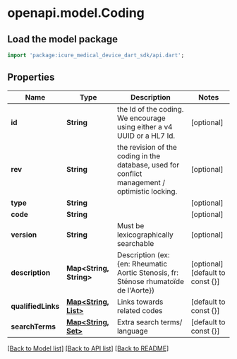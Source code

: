 # openapi.model.Coding

## Load the model package
```dart
import 'package:icure_medical_device_dart_sdk/api.dart';
```

## Properties
Name | Type | Description | Notes
------------ | ------------- | ------------- | -------------
**id** | **String** | the Id of the coding. We encourage using either a v4 UUID or a HL7 Id. | [optional]
**rev** | **String** | the revision of the coding in the database, used for conflict management / optimistic locking. | [optional]
**type** | **String** |  | [optional]
**code** | **String** |  | [optional]
**version** | **String** | Must be lexicographically searchable | [optional]
**description** | **Map<String, String>** | Description (ex: {en: Rheumatic Aortic Stenosis, fr: Sténose rhumatoïde de l'Aorte}) | [optional] [default to const {}]
**qualifiedLinks** | [**Map<String, List<String>>**](List.md) | Links towards related codes | [default to const {}]
**searchTerms** | [**Map<String, Set<String>>**](Set.md) | Extra search terms/ language | [default to const {}]

[[Back to Model list]](../README.md#documentation-for-models) [[Back to API list]](../README.md#documentation-for-api-endpoints) [[Back to README]](../README.md)
